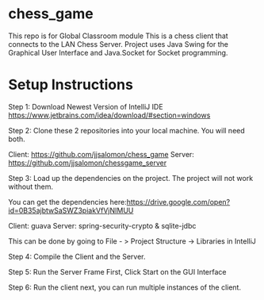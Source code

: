 # chess_game

This repo is for Global Classroom module
This is a chess client that connects to the LAN Chess Server.
Project uses Java Swing for the Graphical User Interface and Java.Socket for Socket programming.

# Setup Instructions

Step 1: Download Newest Version of IntelliJ IDE
  https://www.jetbrains.com/idea/download/#section=windows

Step 2: Clone these 2 repositories into your local machine. You will need both.

 Client: https://github.com/jjsalomon/chess_game
 Server: https://github.com/jjsalomon/chessgame_server
  
Step 3: Load up the dependencies on the project. The project will not work without them.

You can get the dependencies here:https://drive.google.com/open?id=0B35ajbtwSaSWZ3piakVfVjNIMUU

  Client: guava
  Server: spring-security-crypto & sqlite-jdbc

  This can be done by going to
  File - > Project Structure -> Libraries 
  in IntelliJ
  
Step 4: Compile the Client and the Server.

Step 5: Run the Server Frame First, Click Start on the GUI Interface

Step 6: Run the client next, you can run multiple instances of the client.


